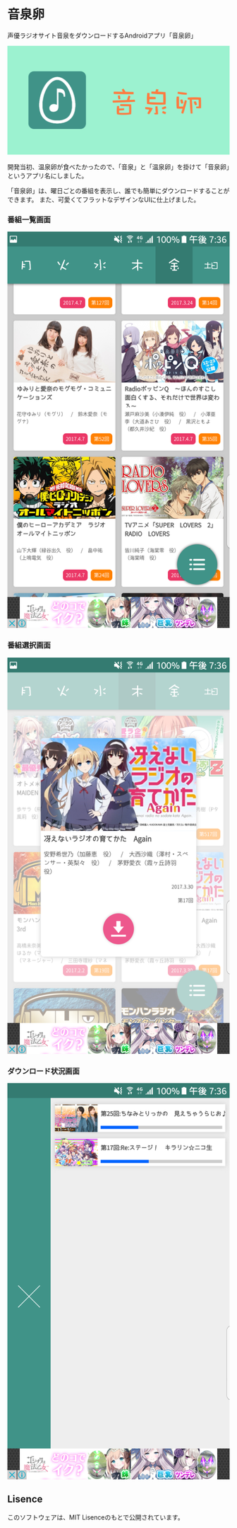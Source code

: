 # 音泉卵
声優ラジオサイト音泉をダウンロードするAndroidアプリ「音泉卵」

![banner](./__sample__/banner.png)

開発当初、温泉卵が食べたかったので、「音泉」と「温泉卵」を掛けて「音泉卵」というアプリ名にしました。

「音泉卵」は、曜日ごとの番組を表示し、誰でも簡単にダウンロードすることができます。
また、可愛くてフラットなデザインなUIに仕上げました。

### 番組一覧画面
![list](./__sample__/list.png)

### 番組選択画面
![modal](./__sample__/modal.png)

### ダウンロード状況画面
![download](./__sample__/download.png)

## Lisence

このソフトウェアは、MIT Lisenceのもとで公開されています。